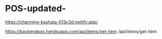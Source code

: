 # POS-updated-


https://charming-kashata-013c3d.netlify.app/



https://backendpos.herokuapp.com/api/items/get-item
/api/items/get-item
